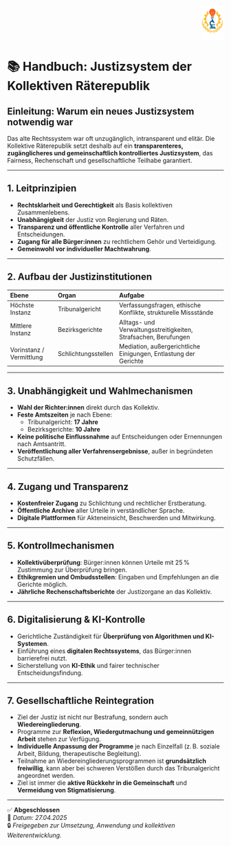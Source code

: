 <p align="right">
  <img src="https://raw.githubusercontent.com/hades-dux/Kollektive-Raeterepublik/main/Meta_und_Systemstruktur/logo_offiziell.png" alt="Logo der Kollektiven Räterepublik" height="80">
</p>

# 📚 Handbuch: Justizsystem der Kollektiven Räterepublik
<!--
Autor: Fabio Weidner
Version: 1.0
Sektion: Justiz & Sicherheit
Veröffentlichung: April 2025
-->

## Einleitung: Warum ein neues Justizsystem notwendig war
Das alte Rechtssystem war oft unzugänglich, intransparent und elitär. Die Kollektive Räterepublik setzt deshalb auf ein **transparenteres, zugänglicheres und gemeinschaftlich kontrolliertes Justizsystem**, das Fairness, Rechenschaft und gesellschaftliche Teilhabe garantiert.

---

## 1. Leitprinzipien

- **Rechtsklarheit und Gerechtigkeit** als Basis kollektiven Zusammenlebens.
- **Unabhängigkeit** der Justiz von Regierung und Räten.
- **Transparenz und öffentliche Kontrolle** aller Verfahren und Entscheidungen.
- **Zugang für alle Bürger:innen** zu rechtlichem Gehör und Verteidigung.
- **Gemeinwohl vor individueller Machtwahrung**.

---

## 2. Aufbau der Justizinstitutionen

| Ebene | Organ | Aufgabe |
|:-----|:------|:--------|
| Höchste Instanz | Tribunalgericht | Verfassungsfragen, ethische Konflikte, strukturelle Missstände |
| Mittlere Instanz | Bezirksgerichte | Alltags- und Verwaltungsstreitigkeiten, Strafsachen, Berufungen |
| Vorinstanz / Vermittlung | Schlichtungsstellen | Mediation, außergerichtliche Einigungen, Entlastung der Gerichte |

---

## 3. Unabhängigkeit und Wahlmechanismen

- **Wahl der Richter:innen** direkt durch das Kollektiv.
- **Feste Amtszeiten** je nach Ebene:
  - Tribunalgericht: **17 Jahre**
  - Bezirksgerichte: **10 Jahre**
- **Keine politische Einflussnahme** auf Entscheidungen oder Ernennungen nach Amtsantritt.
- **Veröffentlichung aller Verfahrensergebnisse**, außer in begründeten Schutzfällen.

---

## 4. Zugang und Transparenz

- **Kostenfreier Zugang** zu Schlichtung und rechtlicher Erstberatung.
- **Öffentliche Archive** aller Urteile in verständlicher Sprache.
- **Digitale Plattformen** für Akteneinsicht, Beschwerden und Mitwirkung.

---

## 5. Kontrollmechanismen

- **Kollektivüberprüfung**: Bürger:innen können Urteile mit 25 % Zustimmung zur Überprüfung bringen.
- **Ethikgremien und Ombudsstellen**: Eingaben und Empfehlungen an die Gerichte möglich.
- **Jährliche Rechenschaftsberichte** der Justizorgane an das Kollektiv.

---

## 6. Digitalisierung & KI-Kontrolle

- Gerichtliche Zuständigkeit für **Überprüfung von Algorithmen und KI-Systemen**.
- Einführung eines **digitalen Rechtssystems**, das Bürger:innen barrierefrei nutzt.
- Sicherstellung von **KI-Ethik** und fairer technischer Entscheidungsfindung.

---

## 7. Gesellschaftliche Reintegration

- Ziel der Justiz ist nicht nur Bestrafung, sondern auch **Wiedereingliederung**.
- Programme zur **Reflexion, Wiedergutmachung und gemeinnützigen Arbeit** stehen zur Verfügung.
- **Individuelle Anpassung der Programme** je nach Einzelfall (z. B. soziale Arbeit, Bildung, therapeutische Begleitung).
- Teilnahme an Wiedereingliederungsprogrammen ist **grundsätzlich freiwillig**, kann aber bei schweren Verstößen durch das Tribunalgericht angeordnet werden.
- Ziel ist immer die **aktive Rückkehr in die Gemeinschaft** und **Vermeidung von Stigmatisierung**.

---

✅ **Abgeschlossen**  
📅 *Datum: 27.04.2025*  
🔒 *Freigegeben zur Umsetzung, Anwendung und kollektiven Weiterentwicklung.*
